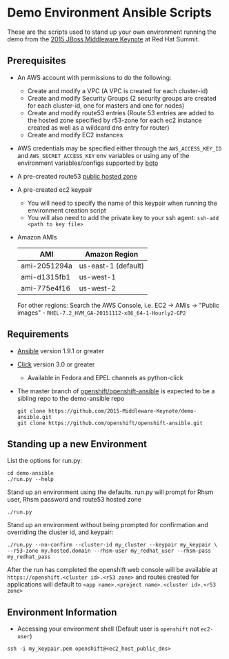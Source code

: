 # Demo Environment Ansible Scripts

These are the scripts used to stand up your own environment running the demo from the
[2015 JBoss Middleware Keynote](https://www.youtube.com/watch?v=wWNVpFibayA) at Red Hat Summit.

## Prerequisites

- An AWS account with permissions to do the following:
  - Create and modify a VPC (A VPC is created for each cluster-id)
  - Create and modify Security Groups (2 security groups are created for each
    cluster-id, one for masters and one for nodes)
  - Create and modify route53 entries (Route 53 entries are added to the
    hosted zone specified by r53-zone for each ec2 instance created as well as
    a wildcard dns entry for router)
  - Create and modify EC2 instances
- AWS credentials may be specified either through the `AWS_ACCESS_KEY_ID` and
    `AWS_SECRET_ACCESS_KEY` env variables or using any of the environment
    variables/configs supported by
    [boto](http://boto.readthedocs.org/en/latest/boto_config_tut.html)
- A pre-created route53
    [public hosted zone](http://docs.aws.amazon.com/Route53/latest/DeveloperGuide/CreatingHostedZone.html)
- A pre-created ec2 keypair
  - You will need to specify the name of this keypair when running the
      environment creation script
  - You will also need to add the private key to your ssh agent: `ssh-add <path to key file>`
- Amazon AMIs

  | AMI | Amazon Region |
  | --- | --- |
  | ami-2051294a | us-east-1 (default) |
  | ami-d1315fb1 | us-west-1 |
  | ami-775e4f16 | us-west-2 |

  For other regions: Search the AWS Console, i.e. EC2 -> AMIs -> "Public images" - `RHEL-7.2_HVM_GA-20151112-x86_64-1-Hourly2-GP2`

## Requirements

- [Ansible](https://github.com/ansible/ansible) version 1.9.1 or greater
- [Click](https://github.com/mitsuhiko/click) version 3.0 or greater
  - Available in Fedora and EPEL channels as python-click
- The master branch of
    [openshift/openshift-ansible](https://github.com/openshift/openshift-ansible)
    is expected to be a sibling repo to the demo-ansible repo

  ```
  git clone https://github.com/2015-Middleware-Keynote/demo-ansible.git
  git clone https://github.com/openshift/openshift-ansible.git
  ```

## Standing up a new Environment
List the options for run.py:
```
cd demo-ansible
./run.py --help
```


Stand up an environment using the defaults. run.py will prompt for Rhsm user, Rhsm password and route53 hosted zone
```
./run.py
```

Stand up an environment without being prompted for confirmation and overriding
the cluster id, and keypair:
```
./run.py --no-confirm --cluster-id my_cluster --keypair my_keypair \
--r53-zone my.hosted.domain --rhsm-user my_redhat_user --rhsm-pass my_redhat_pass
```

After the run has completed the openshift web console will be available at
`https://openshift.<cluster id>.<r53 zone>` and routes created for
applications will default to `<app name>.<project name>.<cluster id>.<r53 zone>`

## Environment Information
- Accessing your environment shell (Default user is `openshift` not `ec2-user`)
```
ssh -i my_keypair.pem openshift@<ec2_host_public_dns>
```
